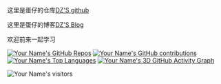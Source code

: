这里是蛋仔的仓库[DZ'S github](https://github.com/DanZai233)

这里是蛋仔的博客[DZ'S Blog](https://danzaii.cn)

欢迎前来一起学习

[![Your Name's GitHub Repos](https://github-readme-stats.vercel.app/api?username=DanZai233&show_icons=true&theme=radical)](https://github.com/DanZai233)
[![Your Name's GitHub contributions](https://github-readme-streak-stats.herokuapp.com/?user=DanZai233&theme=dark)](https://github.com/DanZai233)
[![Your Name's Top Languages](https://github-readme-stats.vercel.app/api/top-langs/?username=DanZai233)](https://github.com/DanZai233)
[![Your Name's 3D GitHub Activity Graph](https://activity-graph.herokuapp.com/graph?username=DanZai233&theme=github)](https://github.com/DanZai233)




![Your Name's visitors](https://visitor-badge.glitch.me/badge?page_id=DanZai233.DanZai233)

<!---
DanZai233/DanZai233 is a ✨ special ✨ repository because its `README.md` (this file) appears on your GitHub profile.
You can click the Preview link to take a look at your changes.
--->
